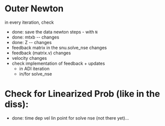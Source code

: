 Outer Newton
============

in every iteration, check
 * done: save the data newton steps - with `N`
 * done: mtxb -- changes
 * done: Z -- changes
 * feedback matrix in the snu.solve_nse changes
 * feedback (matrix.v) changes
 * velocity changes
 * check implementation of feedback + updates
   * in ADI iteration
   * in/for solve_nse
	
Check for Linearized Prob (like in the diss):
=============================================

 * done: time dep vel lin point for solve nse (not there yet)...
 
